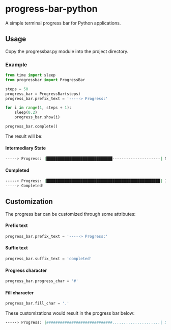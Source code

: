 # progress-bar-python
A simple terminal progress bar for Python applications.

## Usage

Copy the progressbar.py module into the project directory.

### Example

```python
from time import sleep
from progressbar import ProgressBar

steps = 50
progress_bar = ProgressBar(steps)
progress_bar.prefix_text = '-----> Progress:'

for i in range(1, steps + 1):
    sleep(0.2)
    progress_bar.show(i)

progress_bar.complete()
```

The result will be:

#### Intermediary State

```bash
-----> Progress: |█████████████████████████████---------------------| 58.0%
```

#### Completed

```bash
-----> Progress: |██████████████████████████████████████████████████| 100.0% 
-----> Completed!
```

## Customization

The progress bar can be customized through some attributes:

#### Prefix text
```python
progress_bar.prefix_text = '-----> Progress:'
```
#### Suffix text
```python
progress_bar.suffix_text = 'completed'
```
#### Progress character
```python
progress_bar.progress_char = '#'
```
#### Fill character
```python
progress_bar.fill_char = '.'
```

These customizations would result in the progress bar below:

```bash
-----> Progress: |#############################.....................| 58.0% completed
```
